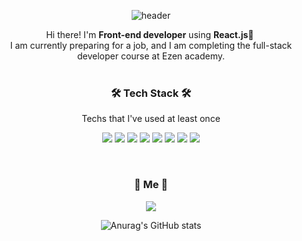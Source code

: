 <div align=center>

![header](https://capsule-render.vercel.app/api?type=soft&color=f8bbd0&height=150&section=header&text=SeulgiLee&fontSize=70&animation=twinkling&fontColor=FFFFFF)
</br>

<p>
  Hi there! I'm <b>Front-end developer</b> using <b>React.js👋&nbsp;</b>
<br/>
  I am currently preparing for a job, and I am completing the full-stack developer course at Ezen academy.<br/><br/>
</p>


### 🛠 Tech Stack 🛠
<p>Techs that I've used at least once</p>
<p align="center" display="inline-block">
<img src="https://img.shields.io/badge/React-61DAFB?style=flat&logo=React&logoColor=white"/>
<img src="https://img.shields.io/badge/javascript-F7DF1E?style=flat&logo=JavaScript&logoColor=white">
<img src="https://img.shields.io/badge/html-E34F26?style=flat&logo=html5&logoColor=white">
<img src="https://img.shields.io/badge/css-1572B6?style=flat&logo=css3&logoColor=white">
<img src="https://img.shields.io/badge/bootstrap-7952B3?style=flat&logo=bootstrap&logoColor=white">
 <img src="https://img.shields.io/badge/Java-007396?style=flat&logo=java&logoColor=white">
    <img src="https://img.shields.io/badge/Spring-6DB33F?style=flat&logo=Spring&logoColor=white">
    <img src="https://img.shields.io/badge/mysql-4479A1?style=flat&logo=mysql&logoColor=white">
</p>
</br>

### 🌷 Me 🌷
<p>
  <a href="mailto:dev.seulkii@gmail.com" target="_blank"><img src="https://img.shields.io/badge/Gmail-EA4335?style=flat&logo=gmail&logoColor=white"/></a>
</p>

![Anurag's GitHub stats](https://github-readme-stats.vercel.app/api?username=O3Olivia&show_icons=true&theme=dark)
</br>
</div>
